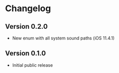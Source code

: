 # Changelog

## Version 0.2.0

- New enum with all system sound paths (iOS 11.4.1)

## Version 0.1.0

- Initial public release
